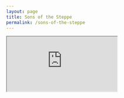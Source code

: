 ```yaml
---
layout: page
title: Sons of the Steppe
permalink: /sons-of-the-steppe
---
```


<div class="embed-responsive embed-responsive-1by1">
  <iframe class="embed-responsive-item" src="https://abaicenter.nyc3.cdn.digitaloceanspaces.com/pubs/The%20sons%20of%20the%20Steppe.pdf"></iframe>
</div>
